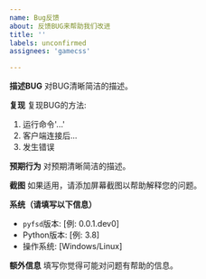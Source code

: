 ```yaml
---
name: Bug反馈
about: 反馈BUG来帮助我们改进
title: ''
labels: unconfirmed
assignees: 'gamecss'

---
```


**描述BUG**
对BUG清晰简洁的描述。

**复现**
复现BUG的方法:
1. 运行命令'...'
2. 客户端连接后...
3. 发生错误

**预期行为**
对预期清晰简洁的描述。

**截图**
如果适用，请添加屏幕截图以帮助解释您的问题。

**系统（请填写以下信息）**
- `pyfsd`版本: [例: 0.0.1.dev0]
- Python版本: [例: 3.8]
- 操作系统: [Windows/Linux]

**额外信息**
填写你觉得可能对问题有帮助的信息。
